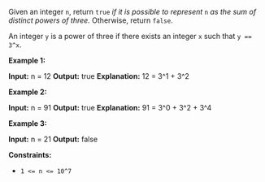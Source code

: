 
Given an integer  `n`, return  `true`  _if it is possible to represent_ `n` _as the sum of distinct powers of three._  Otherwise, return  `false`.

An integer  `y`  is a power of three if there exists an integer  `x`  such that  `y == 3^x`.

**Example 1:**

**Input:** n = 12
**Output:** true
**Explanation:** 12 = 3^1 + 3^2

**Example 2:**

**Input:** n = 91
**Output:** true
**Explanation:** 91 = 3^0 + 3^2 + 3^4

**Example 3:**

**Input:** n = 21
**Output:** false

**Constraints:**

-   `1 <= n <= 10^7`